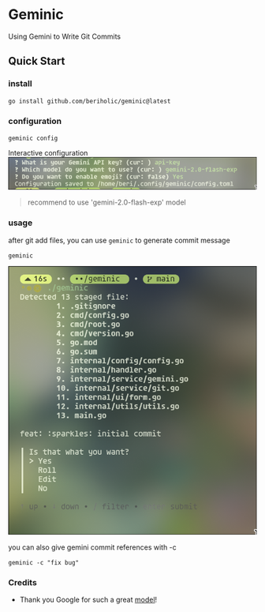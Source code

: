 # Geminic
Using Gemini to Write Git Commits 

## Quick Start
### install
```shell
go install github.com/beriholic/geminic@latest
```
### configuration
```shell
geminic config
```
Interactive configuration
![](./assets/geminic-config.png)

> recommend to use 'gemini-2.0-flash-exp' model

### usage
after git add files, you can use `geminic` to generate commit message

```shell
geminic
```

![](./assets/geminic.png)

you can also give gemini commit references with -c
```shell
geminic -c "fix bug"
```

### Credits
  - Thank you Google for such a great [model](https://ai.google/get-started/for-developers)!
